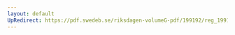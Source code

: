 ```yaml
---
layout: default
UpRedirect: https://pdf.swedeb.se/riksdagen-volumeG-pdf/199192/reg_199192/reg_199192_0968.pdf
---
```


